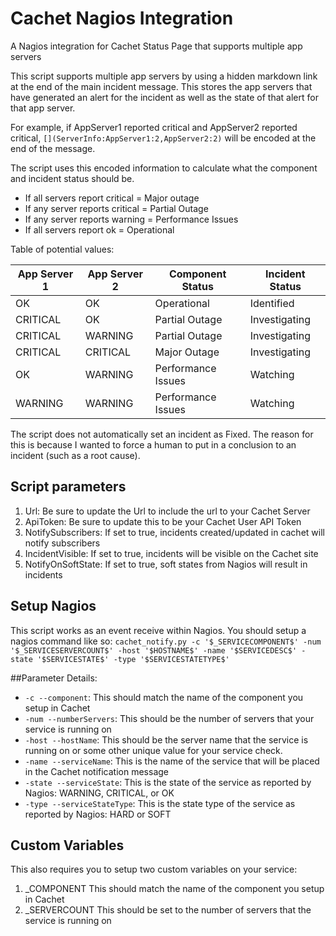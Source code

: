 # Cachet Nagios Integration
A Nagios integration for Cachet Status Page that supports multiple app servers

This script supports multiple app servers by using a hidden markdown link at the end of the main incident message. This stores the app servers that have generated an alert for the incident as well as the state of that alert for that app server.

For example, if AppServer1 reported critical and AppServer2 reported critical, `[](ServerInfo:AppServer1:2,AppServer2:2)` will be encoded at the end of the message.

The script uses this encoded information to calculate what the component and incident status should be. 
* If all servers report critical = Major outage
* If any server reports critical = Partial Outage
* If any server reports warning = Performance Issues
* If all servers report ok = Operational

Table of potential values:

| App Server 1 | App Server 2 | Component Status   | Incident Status |
|--------------|--------------|--------------------|-----------------|
| OK           | OK           | Operational        | Identified      |
| CRITICAL     | OK           | Partial Outage     | Investigating   |
| CRITICAL     | WARNING      | Partial Outage     | Investigating   |
| CRITICAL     | CRITICAL     | Major Outage       | Investigating   |
| OK           | WARNING      | Performance Issues | Watching        |
| WARNING      | WARNING      | Performance Issues | Watching        |

The script does not automatically set an incident as Fixed. The reason for this is because I wanted to force a human to put in a conclusion to an incident (such as a root cause).

## Script parameters
1. Url: Be sure to update the Url to include the url to your Cachet Server
2. ApiToken: Be sure to update this to be your Cachet User API Token
3. NotifySubscribers: If set to true, incidents created/updated in cachet will notify subscribers
4. IncidentVisible: If set to true, incidents will be visible on the Cachet site
5. NotifyOnSoftState: If set to true, soft states from Nagios will result in incidents

## Setup Nagios
This script works as an event receive within Nagios. You should setup a nagios command like so:
`cachet_notify.py -c '$_SERVICECOMPONENT$' -num '$_SERVICESERVERCOUNT$' -host '$HOSTNAME$' -name '$SERVICEDESC$' -state '$SERVICESTATE$' -type '$SERVICESTATETYPE$'`

##Parameter Details:
* `-c --component`: This should match the name of the component you setup in Cachet
* `-num --numberServers`: This should be the number of servers that your service is running on
* `-host --hostName`: This should be the server name that the service is running on or some other unique value for your service check.
* `-name --serviceName`: This is the name of the service that will be placed in the Cachet notification message
* `-state --serviceState`: This is the state of the service as reported by Nagios: WARNING, CRITICAL, or OK
* `-type --serviceStateType`: This is the state type of the service as reported by Nagios: HARD or SOFT

## Custom Variables
This also requires you to setup two custom variables on your service:
1. \_COMPONENT This should match the name of the component you setup in Cachet
2. \_SERVERCOUNT This should be set to the number of servers that the service is running on
